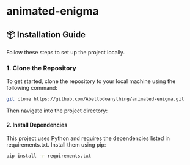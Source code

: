 # animated-enigma

## 📦 Installation Guide

Follow these steps to set up the project locally.

### 1. Clone the Repository

To get started, clone the repository to your local machine using the following command:

```bash
git clone https://github.com/Abeltodoanything/animated-enigma.git 
```
Then navigate into the project directory:

#### 2. Install Dependencies
This project uses Python and requires the dependencies listed in requirements.txt. Install them using pip:

```bash
pip install -r requirements.txt
```

